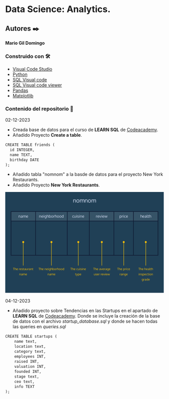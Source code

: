 # Data Science: Analytics.
## Autores ✒️
**Mario Gil Domingo**
###  Construido con 🛠️
* [Visual Code Studio](https://code.visualstudio.com/download) 
* [Python](https://www.python.org/)
* [SQL Visual code](https://marketplace.visualstudio.com/items?itemName=alexcvzz.vscode-sqlite)
* [SQL Visual code viewer](https://marketplace.visualstudio.com/items?itemName=qwtel.sqlite-viewer)
* [Pandas](https://pandas.pydata.org/)
* [Matplotlib](https://matplotlib.org/)

### Contenido del repositorio 💬

02-12-2023
- Creada base de datos para el curso de **LEARN SQL** de [Codeacademy](https://www.codecademy.com/learn).
- Añadido Proyecto **Create a table**.
 ```
 CREATE TABLE friends (
   id INTEGER,
   name TEXT,
   birthday DATE
);
```
- Añadido tabla "nomnom" a la basde de datos para el proyecto New York Restaurants.
- Añadido Proyecto **New York Restaurants**.

![Tabla New York Restaurant](/Learn%20SQL/New%20York%20Restaurant/New_york_restaurant.png)

04-12-2023
- Añadido proyecto sobre Tendencias en las Startups en el apartado de **LEARN SQL** de [Codeacademy](https://www.codecademy.com/learn). Donde se incluye la creación de la base de datos con el archivo *startup_database.sql* y donde se hacen todas las queries en *queries.sql*
```
CREATE TABLE startups (
    name text,
    location text,
    category text,
    employees INT,
    raised INT,
    valuation INT,
    founded INT,
    stage text,
    ceo text,
    info TEXT
);
```